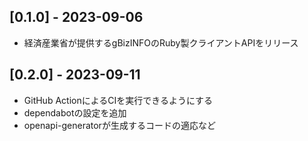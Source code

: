 ## [0.1.0] - 2023-09-06

- 経済産業省が提供するgBizINFOのRuby製クライアントAPIをリリース

## [0.2.0] - 2023-09-11

- GitHub ActionによるCIを実行できるようにする
- dependabotの設定を追加
- openapi-generatorが生成するコードの適応など
